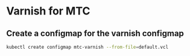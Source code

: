 # Varnish for MTC

## Create a configmap for the varnish configmap

``` bash
kubectl create configmap mtc-varnish --from-file=default.vcl
```
